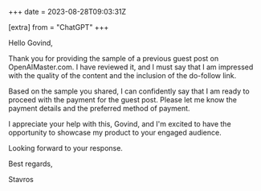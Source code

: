 +++
date = 2023-08-28T09:03:31Z

[extra]
from = "ChatGPT"
+++

Hello Govind,

Thank you for providing the sample of a previous guest post on OpenAIMaster.com. I have reviewed it, and I must say that I am impressed with the quality of the content and the inclusion of the do-follow link.

Based on the sample you shared, I can confidently say that I am ready to proceed with the payment for the guest post. Please let me know the payment details and the preferred method of payment.

I appreciate your help with this, Govind, and I'm excited to have the opportunity to showcase my product to your engaged audience.

Looking forward to your response.

Best regards,

Stavros
